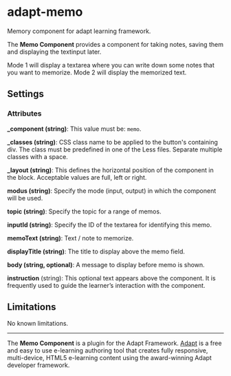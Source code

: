 # adapt-memo

Memory component for adapt learning framework.

The **Memo Component** provides a component for taking notes, saving them and displaying the textinput later.

Mode 1 will display a textarea where you can write down some notes that you want to memorize. 
Mode 2 will display the memorized text.

Settings
--------
### Attributes
**_component (string)**: This value must be: `memo`.

**_classes (string)**: CSS class name to be applied to the button's containing div. The class must be predefined in one of the Less files. Separate multiple classes with a space.

**_layout (string)**: This defines the horizontal position of the component in the block. Acceptable values are full, left or right.

**modus (string)**: Specify the mode (input, output) in which the component will be used.

**topic (string)**: Specify the topic for a range of memos.

**inputId (string)**: Specify the ID of the textarea for identifying this memo.

**memoText (string)**: Text / note to memorize.

**displayTitle (string)**: The title to display above the memo field.

**body (string, optional)**: A message to display before memo is shown.

**instruction** (string): This optional text appears above the component. It is frequently used to
guide the learner’s interaction with the component.




Limitations
-----------
No known limitations.

-----------
The **Memo Component** is a plugin for the Adapt Framework. [Adapt](https://www.adaptlearning.org) is a free and easy to use e-learning authoring tool that creates fully responsive, multi-device, HTML5 e-learning content using the award-winning Adapt developer framework.
